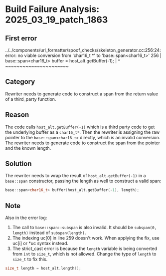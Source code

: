 # Build Failure Analysis: 2025_03_19_patch_1863

## First error

../../components/url_formatter/spoof_checks/skeleton_generator.cc:256:24: error: no viable conversion from 'char16_t *' to 'base::span<char16_t>'
  256 |   base::span<char16_t> buffer = host_alt.getBuffer(-1);
      |                        ^        ~~~~~~~~~~~~~~~~~~~~~~

## Category
Rewriter needs to generate code to construct a span from the return value of a third_party function.

## Reason
The code calls `host_alt.getBuffer(-1)` which is a third party code to get the underlying buffer as a `char16_t*`. Then the rewriter is assigning the raw pointer to the `base::span<char16_t>` directly, which is an invalid conversion. The rewriter needs to generate code to construct the span from the pointer and the known length. 

## Solution
The rewriter needs to wrap the result of `host_alt.getBuffer(-1)` in a `base::span` constructor, passing the length as well to construct a valid span:
```c++
base::span<char16_t> buffer(host_alt.getBuffer(-1), length);
```

## Note
Also in the error log:
1. The call to `base::span::subspan` is also invalid. It should be `subspan(0, length)` instead of `subspan(length)`.
2. The indexing uc[0] in line 259 doesn't work. When applying the fix, use uc[i] or *uc syntax instead.
3. The strict_cast error is because the `length` variable is being converted from `int` to `size_t`, which is not allowed. Change the type of `length` to `size_t` to fix this.
```c++
size_t length = host_alt.length();